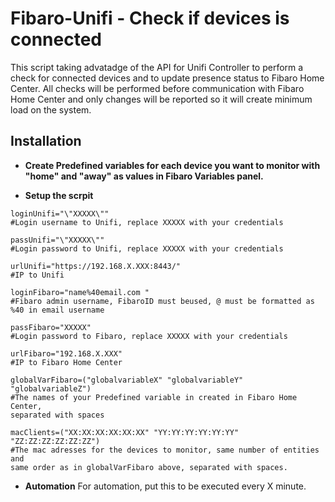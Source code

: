 # Fibaro-Unifi - Check if devices is connected

This script taking advatadge of the API for Unifi Controller to perform a check for connected devices and to update presence status to Fibaro Home Center.
All checks will be performed before communication with Fibaro Home Center and only changes will be reported so it will create minimum load on the system.

## Installation

* **Create Predefined variables for each device you want to monitor with "home" and "away" as values 
 in Fibaro Variables panel.**

* **Setup the scrpit**
```
loginUnifi="\"XXXXX\"" 
#Login username to Unifi, replace XXXXX with your credentials

passUnifi="\"XXXXX\"" 
#Login password to Unifi, replace XXXXX with your credentials

urlUnifi="https://192.168.X.XXX:8443/" 
#IP to Unifi

loginFibaro="name%40email.com " 
#Fibaro admin username, FibaroID must beused, @ must be formatted as %40 in email username

passFibaro="XXXXX" 
#Login password to Fibaro, replace XXXXX with your credentials

urlFibaro="192.168.X.XXX" 
#IP to Fibaro Home Center

globalVarFibaro=("globalvariableX" "globalvariableY" "globalvariableZ")
#The names of your Predefined variable in created in Fibaro Home Center, 
separated with spaces

macClients=("XX:XX:XX:XX:XX:XX" "YY:YY:YY:YY:YY:YY" "ZZ:ZZ:ZZ:ZZ:ZZ:ZZ") 
#The mac adresses for the devices to monitor, same number of entities and 
same order as in globalVarFibaro above, separated with spaces.
```
* **Automation**
For automation, put this to be executed every X minute.
